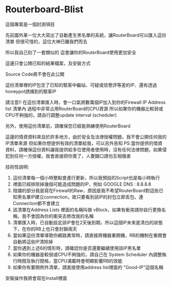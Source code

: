 # Routerboard-Blist

這個專案是一個封測項目

先前國外某一位大大寫出了自動產生黑名單的系統，讓RouterBoard可以匯入這份清單
但很可惜的，這位大神已離我們而去

所以我自己刻了一套類似的
這會讓你的RouterBoard使用更加安全

這邊只會公開已知的結果檔案，及安裝方式

Source Code將不會在此公開

這份清單裡的IP包含了已知的駭客中繼站、可疑或信譽評等差的IP、還有透過honeypot誘捕到的駭客IP

請注意!! 在這份清單匯入時，會一口氣將數萬個IP加入到你的Firewall IP Address list 清單內
過程中非常占用RouterBoard的CPU資源
所以如果你的機器比較弱或CPU不夠強的，請自行調整update interval (scheduler)

另外，使用這份清單前，請確保您已經能熟練使用RouterBoard

這邊的情資資料來自於許多地方，由於安全及法律授權問題，我不會公開任何我的IP清單來源
但如果你想提供有效的清單給我，可以另外告知
PS:當你提供的情資資料，請確保這份資料讓我提供給多位使用者使用時，沒有任何法律問題，如果侵犯到任何一方授權，我會直接把你賣了，人要餬口請勿互相傷害

技術性說明:
1. 這份清單每一個小時整點會進行更新，所以我預設的Script也是每小時執行
2. 裡面已經排除掉幾個可能造成問題的IP，例如 GOOGLE DNS : 8.8.8.8 
3. 阻擋的部分我是寫在Firewall的Raw，原因是我不希望RouterBoard對這些已知黑名單IP建立connection，故只要看到該IP的封包立即丟包，連Connection都不會建立
4. 該清單在Address Lists 裡面的名稱叫做 vBlock，如果有衝突請你自行更換名稱，我不會因為你的衝突去修改我的名稱
5. 清單匯入時，已自動設定該IP會在2天後到期，所以這個IP未來是清白的狀態下，在你的RB上也只會封鎖兩天
6. 當如果這份清單導致你網路異常時，請直接將機器重開機，RB的機制在重開會自動將這些IP清除掉
7. 當你遇到上述6的情形時，請確認你是否還要繼續使用該IP黑名單
8. 如果你的機器是較弱或CPU不夠強的，請自己在 System Scheduler 內調整執行時間及執行間格，當CPU滿載時會明顯影響RB的效能
9. 如果你有要開例外清單，請直接使用address list裡面的 "Good-IP"這個名稱

安裝操作我將會寫在Install裡面

